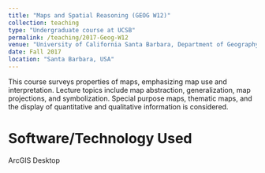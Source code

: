 ```yaml
---
title: "Maps and Spatial Reasoning (GEOG W12)"
collection: teaching
type: "Undergraduate course at UCSB"
permalink: /teaching/2017-Geog-W12
venue: "University of California Santa Barbara, Department of Geography"
date: Fall 2017
location: "Santa Barbara, USA"
---
```


This course surveys properties of maps, emphasizing map use and interpretation. Lecture topics include map abstraction, generalization, map projections, and symbolization. Special purpose maps, thematic maps, and the display of quantitative and qualitative information is considered.

Software/Technology Used
======
ArcGIS Desktop

